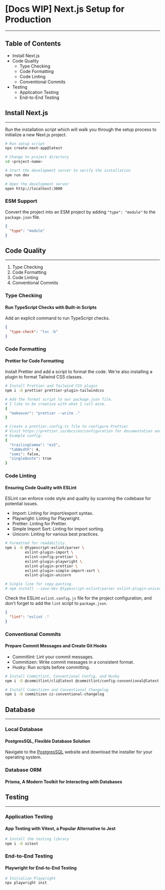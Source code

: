 # [Docs WIP] Next.js Setup for Production

---

## Table of Contents

- Install Next.js
- Code Quality
  - Type Checking
  - Code Formatting
  - Code Linting
  - Conventional Commits
- Testing
  - Application Testing
  - End-to-End Testing

## Install Next.js

---

Run the installation script which will walk you through the setup process to initialize a new Next.js project.

```bash
# Run setup script
npx create-next-app@latest

# Change to project directory
cd <project-name>

# Start the development server to verify the installation
npm run dev

# Open the development server
open http://localhost:3000
```

### ESM Support

Convert the project into an ESM project by adding `"type": "module"` to the `package.json` file.

```json
{
  "type": "module"
}
```

## Code Quality

---

1. Type Checking
2. Code Formatting
3. Code Linting
4. Conventional Commits

### Type Checking

#### Run TypeScript Checks with Built-in Scripts

Add an explicit command to run TypeScript checks.

```json
{
  "type-check": "tsc -b"
}
```

### Code Formatting

#### Prettier for Code Formatting

Install Prettier and add a script to format the code. We're also installing a plugin to format Tailwind CSS classes.

```bash
# Install Prettier and Tailwind CSS plugin
npm i -D prettier prettier-plugin-tailwindcss

# Add the format script to our package.json file.
# I like to be creative with what I call mine.
{
  "makeover": "prettier --write ."
}

# Create a prettier.config.ts file to configure Prettier
# Visit https://prettier.io/docs/en/configuration for documentation and a list of available options.
# Example config:
{
  "trailingComma": "es5",
  "tabWidth": 4,
  "semi": false,
  "singleQuote": true
}
```

### Code Linting

#### Ensuring Code Quality with ESLint

ESLint can enforce code style and quality by scanning the codebase for potential issues.

- Import: Linting for import/export syntax.
- Playwright: Linting for Playwright.
- Prettier: Linting for Prettier.
- Simple Import Sort: Linting for import sorting.
- Unicorn: Linting for various best practices.

```bash
# Formatted for readability.
npm i -D @typescript-eslint/parser \
         eslint-plugin-import \
         eslint-config-prettier \
         eslint-plugin-playwright \
         eslint-plugin-prettier \
         eslint-plugin-simple-import-sort \
         eslint-plugin-unicorn

# Single line for copy-pasting.
# npm install --save-dev @typescript-eslint/parser eslint-plugin-unicorn eslint-plugin-import eslint-plugin-playwright eslint-config-prettier eslint-plugin-prettier eslint-plugin-simple-import-sort
```

Check the ESLint `eslint.config.js` file for the project configuration, and don't forget to add the `lint` script to `package.json`.

```json
{
  "lint": "eslint ."
}
```

### Conventional Commits

#### Prepare Commit Messages and Create Git Hooks

- Commitlint: Lint your commit messages.
- Commitizen: Write commit messages in a consistent format.
- Husky: Run scripts before committing.

```bash
# Install Commitlint, Conventional Config, and Husky
npm i -D @commitlint/cli@latest @commitlint/config-conventional@latest husky@latest

# Install Commitizen and Conventional Changelog
npm i -D commitizen cz-conventional-changelog
```

## Database

---

### Local Database

#### PostgresSQL, Flexible Database Solution

Navigate to the [PostgresSQL](https://www.postgresql.org/download/) website and download the installer for your operating system.

### Database ORM

#### Prisma, A Modern Toolkit for Interacting with Databases

## Testing

---

### Application Testing

#### App Testing with Vitest, a Popular Alternative to Jest

```bash
# Install the testing library
npm i -D vitest
```

### End-to-End Testing

#### Playwright for End-to-End Testing 

```bash
# Initialize Playwright
npx playwright init
```